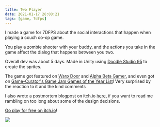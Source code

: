 ```yaml
---
title: Two Player
date: 2021-01-17 20:00:21
tags: [game, 7dfps]
---
```


I made a game for 7DFPS about the social interactions that happen when playing a couch co-op game.

You play a zombie shooter with your buddy, and the actions you take in the game affect the dialog that happens between you two.

Overall dev was about 5 days. Made in Unity using [Doodle Studio 95](https://fernandoramallo.itch.io/doodle-studio-95) to create the sprites.

The game got featured on [Warp Door](https://warpdoor.com/2021/01/11/two-player/) and [Alpha Beta Gamer](https://www.alphabetagamer.com/two-player-game-jam-build/), and even got on [Game-Curator's Game Jam Games of the Year List](https://game-curator.com/miscellaneous/goty-game-jam-edition/goty-2020-game-jam-edition/)! Very surprised by the reaction to it and the kind comments

I also wrote a postmortem blogpost on itch.io [here](https://zb.itch.io/two-player/devlog/205046/problems-i-ran-into-while-making-two-player), if you want to read me rambling on too long about some of the design decisions.

[Go play for free on itch.io](https://zb.itch.io/two-player)!

[![](/Two-Player/twop.png)](https://zb.itch.io/two-player)
